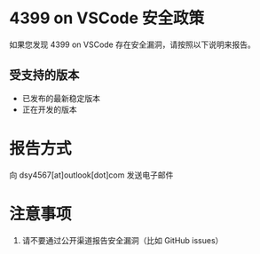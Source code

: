 # 4399 on VSCode 安全政策

如果您发现 4399 on VSCode 存在安全漏洞，请按照以下说明来报告。

## 受支持的版本

-   已发布的最新稳定版本
-   正在开发的版本

# 报告方式

向 dsy4567\[at\]outlook\[dot\]com 发送电子邮件

# 注意事项

1. 请不要通过公开渠道报告安全漏洞（比如 GitHub issues）
